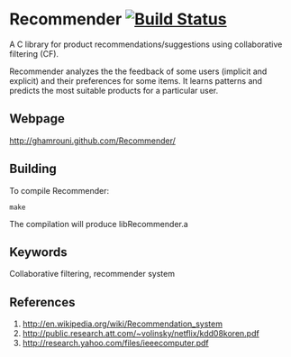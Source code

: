 Recommender [![Build Status](https://secure.travis-ci.org/GHamrouni/Recommender.png)](http://travis-ci.org/GHamrouni/Recommender)
=======================

A C library for product recommendations/suggestions using collaborative filtering (CF).

Recommender analyzes the the feedback of some users (implicit and explicit) and their 
preferences for some items. It learns patterns and predicts the most suitable products 
for a particular user.

Webpage
--------
http://ghamrouni.github.com/Recommender/

Building
--------
To compile Recommender:

    make

The compilation will produce libRecommender.a

Keywords
--------
Collaborative filtering, recommender system

References
--------
1. http://en.wikipedia.org/wiki/Recommendation_system
1. http://public.research.att.com/~volinsky/netflix/kdd08koren.pdf
1. http://research.yahoo.com/files/ieeecomputer.pdf





